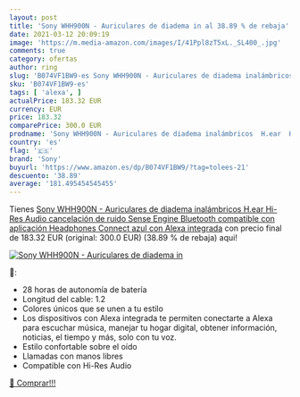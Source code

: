 ```yaml
---
layout: post
title: 'Sony WHH900N - Auriculares de diadema in al 38.89 % de rebaja'
date: 2021-03-12 20:09:19
image: 'https://m.media-amazon.com/images/I/41Ppl8zT5xL._SL400_.jpg'
comments: true
category: ofertas
author: ring
slug: 'B074VF1BW9-es Sony WHH900N - Auriculares de diadema inalámbricos H.ear...'
sku: 'B074VF1BW9-es'
tags: [ 'alexa', ]
actualPrice: 183.32 EUR
currency: EUR
price: 183.32
comparePrice: 300.0 EUR
prodname: 'Sony WHH900N - Auriculares de diadema inalámbricos  H.ear  Hi-Res Audio  cancelación de ruido  Sense Engine  Bluetooth  compatible con aplicación Headphones Connect  azul  con Alexa integrada'
country: 'es'
flag: '🇪🇸'
brand: 'Sony'
buyurl: 'https://www.amazon.es/dp/B074VF1BW9/?tag=tolees-21'
descuento: '38.89'
average: '181.495454545455'
---
```


Tienes [Sony WHH900N - Auriculares de diadema inalámbricos  H.ear  Hi-Res Audio  cancelación de ruido  Sense Engine  Bluetooth  compatible con aplicación Headphones Connect  azul  con Alexa integrada](https://www.amazon.es/dp/B074VF1BW9/?tag=tolees-21) con precio final de  183.32 EUR (original: 300.0 EUR) (38.89 %  de rebaja) aqui!

[![Sony WHH900N - Auriculares de diadema in](https://m.media-amazon.com/images/I/41Ppl8zT5xL._SL400_.jpg)](https://www.amazon.es/dp/B074VF1BW9/?tag=tolees-21)

🔎:

- 28 horas de autonomía de batería
- Longitud del cable: 1.2
- Colores únicos que se unen a tu estilo
- Los dispositivos con Alexa integrada te permiten conectarte a Alexa para escuchar música, manejar tu hogar digital, obtener información, noticias, el tiempo y más, solo con tu voz.
- Estilo confortable sobre el oído
- Llamadas con manos libres
- Compatible con Hi-Res Audio

[🛒 Comprar!!!](https://www.amazon.es/dp/B074VF1BW9/?tag=tolees-21)

